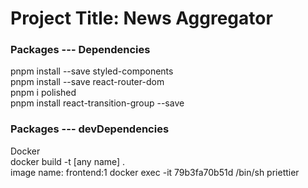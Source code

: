 <h1>Project Title: News Aggregator</h1>

<h3>Packages --- Dependencies</h3>
pnpm install --save styled-components<br />
pnpm install --save react-router-dom<br />
pnpm i polished<br />
pnpm install react-transition-group --save<br />
<h3>Packages --- devDependencies</h3>
Docker<br/>
docker build -t [any name] . <br/>
image name: frontend:1
docker exec -it 79b3fa70b51d /bin/sh
priettier<br />